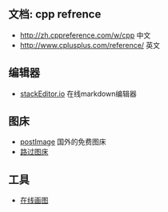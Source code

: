 
## 文档: cpp refrence

 - http://zh.cppreference.com/w/cpp 中文
 - http://www.cplusplus.com/reference/ 英文

## 编辑器

 - [stackEditor.io](https://dillinger.io/) 在线markdown编辑器

## 图床

 - [postImage](https://postimages.org/) 国外的免费图床
 - [路过图床](https://imgchr.com/)

## 工具

 - [在线画图](https://www.draw.io/)
